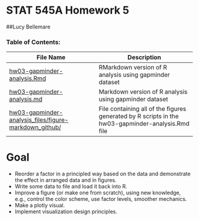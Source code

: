 # STAT 545A Homework 5

##Lucy Bellemare

### Table of Contents:

File Name | Description
------------|------------ 
[hw03-gapminder-analysis.Rmd](https://github.com/STAT545-UBC-students/hw03-lucymosquera/blob/master/hw03-gapminder-analysis.Rmd) | RMarkdown version of R analysis using gapminder dataset
[hw03-gapminder-analysis.md](https://github.com/STAT545-UBC-students/hw03-lucymosquera/blob/master/hw03-gapminder-analysis.md) | Markdown version of R analysis using gapminder dataset
[hw03-gapminder-analysis_files/figure-markdown_github/](https://github.com/STAT545-UBC-students/hw03-lucymosquera/tree/master/hw03-gapminder-analysis_files/figure-markdown_github) | File containing all of the figures generated by R scripts in the hw03-gapminder-analysis.Rmd file

# Goal

* Reorder a factor in a principled way based on the data and demonstrate the effect in arranged data and in figures.
* Write some data to file and load it back into R.
* Improve a figure (or make one from scratch), using new knowledge, e.g., control the color scheme, use factor levels, smoother mechanics.
* Make a plotly visual.
* Implement visualization design principles.
